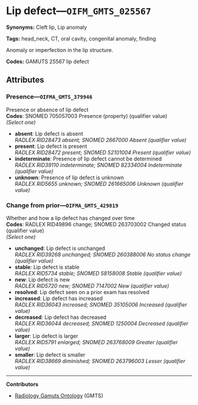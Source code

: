 # Lip defect—`OIFM_GMTS_025567`

**Synonyms:** Cleft lip, Lip anomaly

**Tags:** head_neck, CT, oral cavity, congenital anomaly, finding

Anomaly or imperfection in the lip structure.

**Codes:** GAMUTS 25567 lip defect

## Attributes

### Presence—`OIFMA_GMTS_379946`

Presence or absence of lip defect  
**Codes**: SNOMED 705057003 Presence (property) (qualifier value)  
*(Select one)*

- **absent**: Lip defect is absent  
_RADLEX RID28473 absent; SNOMED 2667000 Absent (qualifier value)_
- **present**: Lip defect is present  
_RADLEX RID28472 present; SNOMED 52101004 Present (qualifier value)_
- **indeterminate**: Presence of lip defect cannot be determined  
_RADLEX RID39110 indeterminate; SNOMED 82334004 Indeterminate (qualifier value)_
- **unknown**: Presence of lip defect is unknown  
_RADLEX RID5655 unknown; SNOMED 261665006 Unknown (qualifier value)_

### Change from prior—`OIFMA_GMTS_429819`

Whether and how a lip defect has changed over time  
**Codes**: RADLEX RID49896 change; SNOMED 263703002 Changed status (qualifier value)  
*(Select one)*

- **unchanged**: Lip defect is unchanged  
_RADLEX RID39268 unchanged; SNOMED 260388006 No status change (qualifier value)_
- **stable**: Lip defect is stable  
_RADLEX RID5734 stable; SNOMED 58158008 Stable (qualifier value)_
- **new**: Lip defect is new  
_RADLEX RID5720 new; SNOMED 7147002 New (qualifier value)_
- **resolved**: Lip defect seen on a prior exam has resolved  
- **increased**: Lip defect has increased  
_RADLEX RID36043 increased; SNOMED 35105006 Increased (qualifier value)_
- **decreased**: Lip defect has decreased  
_RADLEX RID36044 decreased; SNOMED 1250004 Decreased (qualifier value)_
- **larger**: Lip defect is larger  
_RADLEX RID5791 enlarged; SNOMED 263768009 Greater (qualifier value)_
- **smaller**: Lip defect is smaller  
_RADLEX RID38669 diminished; SNOMED 263796003 Lesser (qualifier value)_

---

**Contributors**

- [Radiology Gamuts Ontology](https://gamuts.net/) (GMTS)